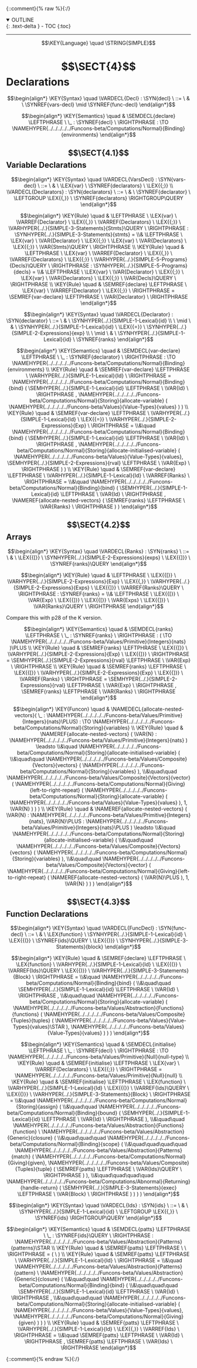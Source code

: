 {::comment}{% raw %}{:/}
<details open markdown="block">
  <summary>
    OUTLINE
  </summary>
  {: .text-delta }
- TOC
{:toc}
</details>


----

$$\KEY{Language} \quad \STRING{SIMPLE}$$

# $$\SECT{4}$$ Declarations
           


$$\begin{align*}
  \KEY{Syntax} \quad
    \VARDECL{Decl} : \SYN{decl}
      \ ::= \ & \
      \SYNREF{vars-decl} \mid \SYNREF{func-decl}
\end{align*}$$

$$\begin{align*}
  \KEY{Semantics} \quad
  & \SEMDECL{declare} \LEFTPHRASE \ \_ : \SYNREF{decl} \ \RIGHTPHRASE  
    :  \TO \NAMEHYPER{../../../../../Funcons-beta/Computations/Normal}{Binding}{environments} 
\end{align*}$$

## $$\SECT{4.1}$$ Variable Declarations
           


$$\begin{align*}
  \KEY{Syntax} \quad
    \VARDECL{VarsDecl} : \SYN{vars-decl}
      \ ::= \ & \
      \LEX{var} \ \SYNREF{declarators} \ \LEX{{;}}
    \\
    \VARDECL{Declarators} : \SYN{declarators}
      \ ::= \ & \
      \SYNREF{declarator} \ \LEFTGROUP \LEX{{,}} \ \SYNREF{declarators} \RIGHTGROUP\QUERY
\end{align*}$$

$$\begin{align*}
  \KEY{Rule} \quad
    & \LEFTPHRASE \
        \LEX{var} \ \VARREF{Declarator} \ \LEX{{,}} \ \VARREF{Declarators} \ \LEX{{;}} \ \VARHYPER{../.}{SIMPLE-3-Statements}{Stmts}\QUERY \
      \RIGHTPHRASE : \SYNHYPER{../.}{SIMPLE-3-Statements}{stmts} = \\&
      \LEFTPHRASE \
        \LEX{var} \ \VAR{Declarator} \ \LEX{{;}} \ \LEX{var} \ \VAR{Declarators} \ \LEX{{;}} \ \VAR{Stmts}\QUERY \
      \RIGHTPHRASE
\\
  \KEY{Rule} \quad
    & \LEFTPHRASE \
        \LEX{var} \ \VARREF{Declarator} \ \LEX{{,}} \ \VARREF{Declarators} \ \LEX{{;}} \ \VARHYPER{../.}{SIMPLE-5-Programs}{Decls}\QUERY \
      \RIGHTPHRASE : \SYNHYPER{../.}{SIMPLE-5-Programs}{decls} = \\&
      \LEFTPHRASE \
        \LEX{var} \ \VAR{Declarator} \ \LEX{{;}} \ \LEX{var} \ \VAR{Declarators} \ \LEX{{;}} \ \VAR{Decls}\QUERY \
      \RIGHTPHRASE
\\
  \KEY{Rule} \quad
    & \SEMREF{declare} \LEFTPHRASE \
                            \LEX{var} \ \VARREF{Declarator} \ \LEX{{;}} \
                          \RIGHTPHRASE  = 
      \SEMREF{var-declare} \LEFTPHRASE \
                            \VAR{Declarator} \
                          \RIGHTPHRASE 
\end{align*}$$

$$\begin{align*}
  \KEY{Syntax} \quad
    \VARDECL{Declarator} : \SYN{declarator}
      \ ::= \ & \
      \SYNHYPER{../.}{SIMPLE-1-Lexical}{id} \\
      \ \mid \ & \ \SYNHYPER{../.}{SIMPLE-1-Lexical}{id} \ \LEX{{=}} \ \SYNHYPER{../.}{SIMPLE-2-Expressions}{exp} \\
      \ \mid \ & \ \SYNHYPER{../.}{SIMPLE-1-Lexical}{id} \ \SYNREF{ranks}
\end{align*}$$

$$\begin{align*}
  \KEY{Semantics} \quad
  & \SEMDECL{var-declare} \LEFTPHRASE \ \_ : \SYNREF{declarator} \ \RIGHTPHRASE  
    :  \TO \NAMEHYPER{../../../../../Funcons-beta/Computations/Normal}{Binding}{environments} 
\\
  \KEY{Rule} \quad
    & \SEMREF{var-declare} \LEFTPHRASE \
                            \VARHYPER{../.}{SIMPLE-1-Lexical}{Id} \
                          \RIGHTPHRASE  = 
      \NAMEHYPER{../../../../../Funcons-beta/Computations/Normal}{Binding}{bind}
        (  \SEMHYPER{../.}{SIMPLE-1-Lexical}{id} \LEFTPHRASE \
                                    \VAR{Id} \
                                  \RIGHTPHRASE , 
               \NAMEHYPER{../../../../../Funcons-beta/Computations/Normal}{Storing}{allocate-variable}
                (  \NAMEHYPER{../../../../../Funcons-beta/Values}{Value-Types}{values} ) )
\\
  \KEY{Rule} \quad
    & \SEMREF{var-declare} \LEFTPHRASE \
                            \VARHYPER{../.}{SIMPLE-1-Lexical}{Id} \ \LEX{{=}} \ \VARHYPER{../.}{SIMPLE-2-Expressions}{Exp} \
                          \RIGHTPHRASE  = \\&\quad
      \NAMEHYPER{../../../../../Funcons-beta/Computations/Normal}{Binding}{bind}
        (  \SEMHYPER{../.}{SIMPLE-1-Lexical}{id} \LEFTPHRASE \
                                    \VAR{Id} \
                                  \RIGHTPHRASE , 
               \NAMEHYPER{../../../../../Funcons-beta/Computations/Normal}{Storing}{allocate-initialised-variable}
                (  \NAMEHYPER{../../../../../Funcons-beta/Values}{Value-Types}{values}, 
                       \SEMHYPER{../.}{SIMPLE-2-Expressions}{rval} \LEFTPHRASE \
                                            \VAR{Exp} \
                                          \RIGHTPHRASE  ) )
\\
  \KEY{Rule} \quad
    & \SEMREF{var-declare} \LEFTPHRASE \
                            \VARHYPER{../.}{SIMPLE-1-Lexical}{Id} \ \VARREF{Ranks} \
                          \RIGHTPHRASE  = \\&\quad
      \NAMEHYPER{../../../../../Funcons-beta/Computations/Normal}{Binding}{bind}
        (  \SEMHYPER{../.}{SIMPLE-1-Lexical}{id} \LEFTPHRASE \
                                    \VAR{Id} \
                                  \RIGHTPHRASE , 
               \NAMEREF{allocate-nested-vectors}
                (  \SEMREF{ranks} \LEFTPHRASE \
                                            \VAR{Ranks} \
                                          \RIGHTPHRASE  ) )
\end{align*}$$

## $$\SECT{4.2}$$ Arrays
           


$$\begin{align*}
  \KEY{Syntax} \quad
    \VARDECL{Ranks} : \SYN{ranks}
      \ ::= \ & \
      \LEX{{[}} \ \SYNHYPER{../.}{SIMPLE-2-Expressions}{exps} \ \LEX{{]}} \ \SYNREF{ranks}\QUERY
\end{align*}$$

$$\begin{align*}
  \KEY{Rule} \quad
    & \LEFTPHRASE \
        \LEX{{[}} \ \VARHYPER{../.}{SIMPLE-2-Expressions}{Exp} \ \LEX{{,}} \ \VARHYPER{../.}{SIMPLE-2-Expressions}{Exps} \ \LEX{{]}} \ \VARREF{Ranks}\QUERY \
      \RIGHTPHRASE : \SYNREF{ranks} = \\&
      \LEFTPHRASE \
        \LEX{{[}} \ \VAR{Exp} \ \LEX{{]}} \ \LEX{{[}} \ \VAR{Exps} \ \LEX{{]}} \ \VAR{Ranks}\QUERY \
      \RIGHTPHRASE
\end{align*}$$

 Compare this with p28 of the K version. 

$$\begin{align*}
  \KEY{Semantics} \quad
  & \SEMDECL{ranks} \LEFTPHRASE \ \_ : \SYNREF{ranks} \ \RIGHTPHRASE  
    : (   \TO \NAMEHYPER{../../../../../Funcons-beta/Values/Primitive}{Integers}{nats} )\PLUS 
\\
  \KEY{Rule} \quad
    & \SEMREF{ranks} \LEFTPHRASE \
                            \LEX{{[}} \ \VARHYPER{../.}{SIMPLE-2-Expressions}{Exp} \ \LEX{{]}} \
                          \RIGHTPHRASE  = 
      \SEMHYPER{../.}{SIMPLE-2-Expressions}{rval} \LEFTPHRASE \
                            \VAR{Exp} \
                          \RIGHTPHRASE 
\\
  \KEY{Rule} \quad
    & \SEMREF{ranks} \LEFTPHRASE \
                            \LEX{{[}} \ \VARHYPER{../.}{SIMPLE-2-Expressions}{Exp} \ \LEX{{]}} \ \VARREF{Ranks} \
                          \RIGHTPHRASE  = 
      \SEMHYPER{../.}{SIMPLE-2-Expressions}{rval} \LEFTPHRASE \
                            \VAR{Exp} \
                          \RIGHTPHRASE , 
       \SEMREF{ranks} \LEFTPHRASE \
                            \VAR{Ranks} \
                          \RIGHTPHRASE 
\end{align*}$$

$$\begin{align*}
  \KEY{Funcon} \quad
  & \NAMEDECL{allocate-nested-vectors}(
                       \_ : \NAMEHYPER{../../../../../Funcons-beta/Values/Primitive}{Integers}{nats}\PLUS) 
    :  \TO \NAMEHYPER{../../../../../Funcons-beta/Computations/Normal}{Storing}{variables} 
\\
  \KEY{Rule} \quad
    & \NAMEREF{allocate-nested-vectors}
        (  \VAR{N} : \NAMEHYPER{../../../../../Funcons-beta/Values/Primitive}{Integers}{nats} ) \leadsto \\&\quad
        \NAMEHYPER{../../../../../Funcons-beta/Computations/Normal}{Storing}{allocate-initialised-variable}
          ( \\&\quad\quad \NAMEHYPER{../../../../../Funcons-beta/Values/Composite}{Vectors}{vectors}
                  (  \NAMEHYPER{../../../../../Funcons-beta/Computations/Normal}{Storing}{variables} ), \\&\quad\quad
                 \NAMEHYPER{../../../../../Funcons-beta/Values/Composite}{Vectors}{vector}
                  (  \NAMEHYPER{../../../../../Funcons-beta/Computations/Normal}{Giving}{left-to-right-repeat}
                          (  \NAMEHYPER{../../../../../Funcons-beta/Computations/Normal}{Storing}{allocate-variable}
                                  (  \NAMEHYPER{../../../../../Funcons-beta/Values}{Value-Types}{values} ), 
                                 1, 
                                 \VAR{N} ) ) )
\\
  \KEY{Rule} \quad
    & \NAMEREF{allocate-nested-vectors}
        (  \VAR{N} : \NAMEHYPER{../../../../../Funcons-beta/Values/Primitive}{Integers}{nats}, 
               \VAR{N}\PLUS : \NAMEHYPER{../../../../../Funcons-beta/Values/Primitive}{Integers}{nats}\PLUS ) \leadsto \\&\quad
        \NAMEHYPER{../../../../../Funcons-beta/Computations/Normal}{Storing}{allocate-initialised-variable}
          ( \\&\quad\quad \NAMEHYPER{../../../../../Funcons-beta/Values/Composite}{Vectors}{vectors}
                  (  \NAMEHYPER{../../../../../Funcons-beta/Computations/Normal}{Storing}{variables} ), \\&\quad\quad
                 \NAMEHYPER{../../../../../Funcons-beta/Values/Composite}{Vectors}{vector}
                  (  \NAMEHYPER{../../../../../Funcons-beta/Computations/Normal}{Giving}{left-to-right-repeat}
                          (  \NAMEREF{allocate-nested-vectors}
                                  (  \VAR{N}\PLUS ), 
                                 1, 
                                 \VAR{N} ) ) )
\end{align*}$$

## $$\SECT{4.3}$$ Function Declarations
           


$$\begin{align*}
  \KEY{Syntax} \quad
    \VARDECL{FuncDecl} : \SYN{func-decl}
      \ ::= \ & \
      \LEX{function} \ \SYNHYPER{../.}{SIMPLE-1-Lexical}{id} \ \LEX{{(}} \ \SYNREF{ids}\QUERY \ \LEX{{)}} \ \SYNHYPER{../.}{SIMPLE-3-Statements}{block}
\end{align*}$$

$$\begin{align*}
  \KEY{Rule} \quad
    & \SEMREF{declare} \LEFTPHRASE \
                            \LEX{function} \ \VARHYPER{../.}{SIMPLE-1-Lexical}{Id} \ \LEX{{(}} \ \VARREF{Ids}\QUERY \ \LEX{{)}} \ \VARHYPER{../.}{SIMPLE-3-Statements}{Block} \
                          \RIGHTPHRASE  = \\&\quad
      \NAMEHYPER{../../../../../Funcons-beta/Computations/Normal}{Binding}{bind}
        ( \\&\quad\quad \SEMHYPER{../.}{SIMPLE-1-Lexical}{id} \LEFTPHRASE \
                                    \VAR{Id} \
                                  \RIGHTPHRASE , \\&\quad\quad
               \NAMEHYPER{../../../../../Funcons-beta/Computations/Normal}{Storing}{allocate-variable}
                (  \NAMEHYPER{../../../../../Funcons-beta/Values/Abstraction}{Functions}{functions}
                        (  \NAMEHYPER{../../../../../Funcons-beta/Values/Composite}{Tuples}{tuples}
                                (  \NAMEHYPER{../../../../../Funcons-beta/Values}{Value-Types}{values}\STAR ), 
                               \NAMEHYPER{../../../../../Funcons-beta/Values}{Value-Types}{values} ) ) )
\end{align*}$$

$$\begin{align*}
  \KEY{Semantics} \quad
  & \SEMDECL{initialise} \LEFTPHRASE \ \_ : \SYNREF{decl} \ \RIGHTPHRASE  
    :  \TO \NAMEHYPER{../../../../../Funcons-beta/Values/Primitive}{Null}{null-type} 
\\
  \KEY{Rule} \quad
    & \SEMREF{initialise} \LEFTPHRASE \
                            \LEX{var} \ \VARREF{Declarators} \ \LEX{{;}} \
                          \RIGHTPHRASE  = 
      \NAMEHYPER{../../../../../Funcons-beta/Values/Primitive}{Null}{null}
\\
  \KEY{Rule} \quad
    & \SEMREF{initialise} \LEFTPHRASE \
                            \LEX{function} \ \VARHYPER{../.}{SIMPLE-1-Lexical}{Id} \ \LEX{{(}} \ \VARREF{Ids}\QUERY \ \LEX{{)}} \ \VARHYPER{../.}{SIMPLE-3-Statements}{Block} \
                          \RIGHTPHRASE  = \\&\quad
      \NAMEHYPER{../../../../../Funcons-beta/Computations/Normal}{Storing}{assign}
        ( \\&\quad\quad \NAMEHYPER{../../../../../Funcons-beta/Computations/Normal}{Binding}{bound}
                (  \SEMHYPER{../.}{SIMPLE-1-Lexical}{id} \LEFTPHRASE \
                                            \VAR{Id} \
                                          \RIGHTPHRASE  ), \\&\quad\quad
               \NAMEHYPER{../../../../../Funcons-beta/Values/Abstraction}{Functions}{function} \ 
                \NAMEHYPER{../../../../../Funcons-beta/Values/Abstraction}{Generic}{closure}
                  ( \\&\quad\quad\quad \NAMEHYPER{../../../../../Funcons-beta/Computations/Normal}{Binding}{scope}
                          ( \\&\quad\quad\quad\quad \NAMEHYPER{../../../../../Funcons-beta/Values/Abstraction}{Patterns}{match}
                                  (  \NAMEHYPER{../../../../../Funcons-beta/Computations/Normal}{Giving}{given}, 
                                         \NAMEHYPER{../../../../../Funcons-beta/Values/Composite}{Tuples}{tuple}
                                          (  \SEMREF{patts} \LEFTPHRASE \
                                                                      \VAR{Ids}\QUERY \
                                                                    \RIGHTPHRASE  ) ), \\&\quad\quad\quad\quad
                                 \NAMEHYPER{../../../../../Funcons-beta/Computations/Abnormal}{Returning}{handle-return}
                                  (  \SEMHYPER{../.}{SIMPLE-3-Statements}{exec} \LEFTPHRASE \
                                                              \VAR{Block} \
                                                            \RIGHTPHRASE  ) ) ) )
\end{align*}$$

$$\begin{align*}
  \KEY{Syntax} \quad
    \VARDECL{Ids} : \SYN{ids}
      \ ::= \ & \
      \SYNHYPER{../.}{SIMPLE-1-Lexical}{id} \ \LEFTGROUP \LEX{{,}} \ \SYNREF{ids} \RIGHTGROUP\QUERY
\end{align*}$$

$$\begin{align*}
  \KEY{Semantics} \quad
  & \SEMDECL{patts} \LEFTPHRASE \ \_ : \SYNREF{ids}\QUERY \ \RIGHTPHRASE  
    : \NAMEHYPER{../../../../../Funcons-beta/Values/Abstraction}{Patterns}{patterns}\STAR 
\\
  \KEY{Rule} \quad
    & \SEMREF{patts} \LEFTPHRASE \
                             \
                          \RIGHTPHRASE  = 
      (   \  )
\\
  \KEY{Rule} \quad
    & \SEMREF{patts} \LEFTPHRASE \
                            \VARHYPER{../.}{SIMPLE-1-Lexical}{Id} \
                          \RIGHTPHRASE  = \\&\quad
      \NAMEHYPER{../../../../../Funcons-beta/Values/Abstraction}{Patterns}{pattern} \ 
        \NAMEHYPER{../../../../../Funcons-beta/Values/Abstraction}{Generic}{closure}
          ( \\&\quad\quad \NAMEHYPER{../../../../../Funcons-beta/Computations/Normal}{Binding}{bind}
                  ( \\&\quad\quad\quad \SEMHYPER{../.}{SIMPLE-1-Lexical}{id} \LEFTPHRASE \
                                              \VAR{Id} \
                                            \RIGHTPHRASE , \\&\quad\quad\quad
                         \NAMEHYPER{../../../../../Funcons-beta/Computations/Normal}{Storing}{allocate-initialised-variable}
                          (  \NAMEHYPER{../../../../../Funcons-beta/Values}{Value-Types}{values}, 
                                 \NAMEHYPER{../../../../../Funcons-beta/Computations/Normal}{Giving}{given} ) ) )
\\
  \KEY{Rule} \quad
    & \SEMREF{patts} \LEFTPHRASE \
                            \VARHYPER{../.}{SIMPLE-1-Lexical}{Id} \ \LEX{{,}} \ \VARREF{Ids} \
                          \RIGHTPHRASE  = \\&\quad
      \SEMREF{patts} \LEFTPHRASE \
                            \VAR{Id} \
                          \RIGHTPHRASE , 
       \SEMREF{patts} \LEFTPHRASE \
                            \VAR{Ids} \
                          \RIGHTPHRASE 
\end{align*}$$



[Funcons-beta]: /CBS-beta/math/Funcons-beta
  "FUNCONS-BETA"
[Unstable-Funcons-beta]: /CBS-beta/math/Unstable-Funcons-beta
  "UNSTABLE-FUNCONS-BETA"
[Languages-beta]: /CBS-beta/math/Languages-beta
  "LANGUAGES-BETA"
[Unstable-Languages-beta]: /CBS-beta/math/Unstable-Languages-beta
  "UNSTABLE-LANGUAGES-BETA"
[CBS-beta]: /CBS-beta
  "CBS-BETA"
[SIMPLE-4-Declarations.cbs]: https://github.com/plancomps/CBS-beta/blob/master/Languages-beta/SIMPLE/SIMPLE-cbs/SIMPLE/SIMPLE-4-Declarations/SIMPLE-4-Declarations.cbs
  "CBS SOURCE FILE ON GITHUB"
[PLAIN]: /CBS-beta/docs/Languages-beta/SIMPLE/SIMPLE-cbs/SIMPLE/SIMPLE-4-Declarations
  "CBS SOURCE WEB PAGE"
 [PRETTY]: /CBS-beta/math/Languages-beta/SIMPLE/SIMPLE-cbs/SIMPLE/SIMPLE-4-Declarations
  "CBS-KATEX WEB PAGE"
[PDF]: /CBS-beta/math/Languages-beta/SIMPLE/SIMPLE-cbs/SIMPLE/SIMPLE-4-Declarations/SIMPLE-4-Declarations.pdf
  "CBS-LATEX PDF FILE"
[PLanCompS Project]: https://plancomps.github.io
  "PROGRAMMING LANGUAGE COMPONENTS AND SPECIFICATIONS PROJECT HOME PAGE"
{::comment}{% endraw %}{:/}
